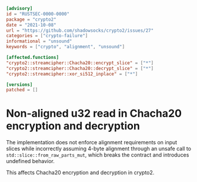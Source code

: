 ```toml
[advisory]
id = "RUSTSEC-0000-0000"
package = "crypto2"
date = "2021-10-08"
url = "https://github.com/shadowsocks/crypto2/issues/27"
categories = ["crypto-failure"]
informational = "unsound"
keywords = ["crypto", "alignment", "unsound"]

[affected.functions]
"crypto2::streamcipher::Chacha20::encrypt_slice" = ["*"]
"crypto2::streamcipher::Chacha20::decrypt_slice" = ["*"]
"crypto2::streamcipher::xor_si512_inplace" = ["*"]

[versions]
patched = []
```

# Non-aligned u32 read in Chacha20 encryption and decryption
The implementation does not enforce alignment requirements on input slices while incorrectly assuming 4-byte alignment through an unsafe call to `std::slice::from_raw_parts_mut`, which breaks the contract and introduces undefined behavior.

This affects Chacha20 encryption and decryption in crypto2.
